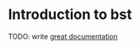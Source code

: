 # Introduction to bst

TODO: write [great documentation](http://jacobian.org/writing/what-to-write/)
